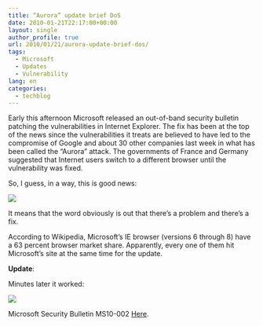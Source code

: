 ```yaml
---
title: “Aurora” update brief DoS
date: 2010-01-21T22:17:00+00:00
layout: single
author_profile: true
url: 2010/01/21/aurora-update-brief-dos/
tags:
  - Microsoft
  - Updates
  - Vulnerability
lang: en
categories: 
  - techblog
---
```

Early this afternoon Microsoft released an out-of-band security bulletin patching the vulnerabilities in Internet Explorer. The fix has been at the top of the news since the vulnerabilities it treats are believed to have led to the compromise of Google and about 30 other companies last week in what has been called the “Aurora” attack. The governments of France and Germany suggested that Internet users switch to a different browser until the vulnerability was fixed.

So, I guess, in a way, this is good news:

[![](http://3.bp.blogspot.com/_vaUVXcmC3OI/S1jLFsDWvFI/AAAAAAAAAs4/YP4J1F88Gl4/s640/MS_20update_20page.png)](http://3.bp.blogspot.com/_vaUVXcmC3OI/S1jLFsDWvFI/AAAAAAAAAs4/YP4J1F88Gl4/s1600-h/MS_20update_20page.png)

It means that the word obviously is out that there’s a problem and there’s a fix.

According to Wikipedia, Microsoft’s IE browser (versions 6 through 8) have a 63 percent browser market share. Apparently, every one of them hit Microsoft’s site at the same time for the update.

**Update**:

Minutes later it worked:

[![](http://3.bp.blogspot.com/_vaUVXcmC3OI/S1jLExVBgBI/AAAAAAAAAsw/FMTZnrfY1yw/s640/MS_20update_20page_202.png)](http://3.bp.blogspot.com/_vaUVXcmC3OI/S1jLExVBgBI/AAAAAAAAAsw/FMTZnrfY1yw/s1600-h/MS_20update_20page_202.png)

Microsoft Security Bulletin MS10-002 [Here](http://www.microsoft.com/technet/security/Bulletin/MS10-002.mspx).